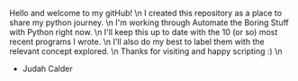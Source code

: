 Hello and welcome to my gitHub! \n
I created this repository as a place to share my python journey. \n
I'm working through Automate the Boring Stuff with Python right now. \n
I'll keep this up to date with the 10 (or so) most recent programs I wrote. \n
I'll also do my best to label them with the relevant concept explored. \n
Thanks for visiting and happy scripting :) \n
- Judah Calder
